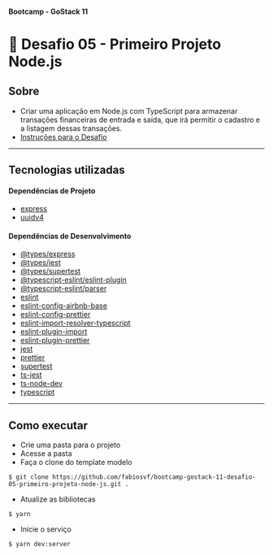 ####  Bootcamp - GoStack 11
# 🚀 Desafio 05 - Primeiro Projeto Node.js

## Sobre
- Criar uma aplicação em Node.js com TypeScript para armazenar transações financeiras de entrada e saída, que irá permitir o cadastro e a listagem dessas transações.
- [Instruções para o Desafio](doc/Desafio%2005%20-%20Instru%C3%A7%C3%B5es.pdf)

---

## Tecnologias utilizadas

#### Dependências de Projeto
- [express](https://yarnpkg.com/package/express)
- [uuidv4](https://yarnpkg.com/package/uuidv4)

#### Dependências de Desenvolvimento
- [@types/express](https://yarnpkg.com/package/@types/express)
- [@types/jest](https://yarnpkg.com/package/@types/jest)
- [@types/supertest](https://yarnpkg.com/package/@types/supertest)
- [@typescript-eslint/eslint-plugin](https://yarnpkg.com/package/@typescript-eslint/eslint-plugin)
- [@typescript-eslint/parser](https://yarnpkg.com/package/@typescript-eslint/parser)
- [eslint](https://yarnpkg.com/package/eslint)
- [eslint-config-airbnb-base](https://yarnpkg.com/package/eslint-config-airbnb-base)
- [eslint-config-prettier](https://yarnpkg.com/package/eslint-config-prettier)
- [eslint-import-resolver-typescript](https://yarnpkg.com/package/eslint-import-resolver-typescript)
- [eslint-plugin-import](https://yarnpkg.com/package/eslint-plugin-import)
- [eslint-plugin-prettier](https://yarnpkg.com/package/eslint-plugin-prettier)
- [jest](https://yarnpkg.com/package/jest)
- [prettier](https://yarnpkg.com/package/prettier)
- [supertest](https://yarnpkg.com/package/supertest)
- [ts-jest](https://yarnpkg.com/package/ts-jest)
- [ts-node-dev](https://yarnpkg.com/package/ts-node-dev)
- [typescript](https://yarnpkg.com/package/typescript)

---

## Como executar
- Crie uma pasta para o projeto
- Acesse a pasta
- Faça o clone do template modelo
```
$ git clone https://github.com/fabiosvf/bootcamp-gostack-11-desafio-05-primeiro-projeto-node-js.git .
```
- Atualize as bibliotecas
```
$ yarn
```
- Inicie o serviço
```
$ yarn dev:server
```
